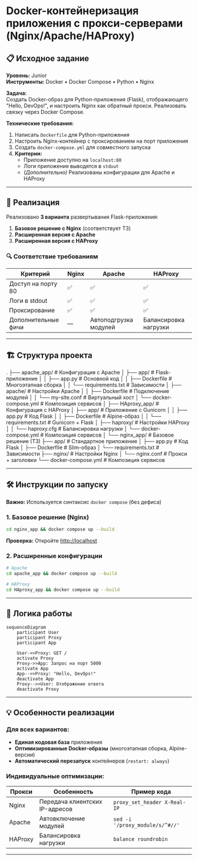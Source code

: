 # Docker-контейнеризация приложения с прокси-серверами (Nginx/Apache/HAProxy)

## 📋 Исходное задание
**Уровень:** Junior  
**Инструменты:** Docker • Docker Compose • Python • Nginx  

**Задача:**  
Создать Docker-образ для Python-приложения (Flask), отображающего "Hello, DevOps!", и настроить Nginx как обратный прокси. Реализовать связку через Docker Compose.

**Технические требования:**
1. Написать `Dockerfile` для Python-приложения
2. Настроить Nginx-контейнер с проксированием на порт приложения
3. Создать `docker-compose.yml` для совместного запуска
4. **Критерии:**
   - Приложение доступно на `localhost:80`
   - Логи приложения выводятся в `stdout`
   - *(Дополнительно)* Реализованы конфигурации для Apache и HAProxy

---

## 🚀 Реализация
Реализовано **3 варианта** развертывания Flask-приложения:
1. **Базовое решение с Nginx** (соответствует ТЗ)
2. **Расширенная версия с Apache**
3. **Расширенная версия с HAProxy**

### 🔍 Соответствие требованиям
| Критерий               | Nginx | Apache | HAProxy |
|------------------------|-------|--------|---------|
| Доступ на порту 80     | ✅    | ✅     | ✅      |
| Логи в stdout         | ✅    | ✅     | ✅      |
| Проксирование         | ✅    | ✅     | ✅      |
| Дополнительные фичи   | —     | Автоподгрузка модулей | Балансировка нагрузки |

---

## 🏗️ Структура проекта

.
├── apache_app/ # Конфигурация с Apache
│ ├── app/ # Flask-приложение
│ │ ├── app.py # Основной код
│ │ ├── Dockerfile # Многоэтапная сборка
│ │ └── requirements.txt # Зависимости
│ ├── apache/ # Настройки Apache
│ │ ├── Dockerfile # Подключение модулей
│ │ └── my-site.conf # Виртуальный хост
│ └── docker-compose.yml # Композиция сервисов
│
├── HAproxy_app/ # Конфигурация с HAProxy
│ ├── app/ # Приложение с Gunicorn
│ │ ├── app.py # Код Flask
│ │ ├── Dockerfile # Alpine-образ
│ │ └── requirements.txt # Gunicorn + Flask
│ ├── haproxy/ # Настройки HAProxy
│ │ └── haproxy.cfg # Балансировка нагрузки
│ └── docker-compose.yml # Композиция сервисов
│
└── nginx_app/ # Базовое решение (ТЗ)
├── app/ # Стандартное приложение
│ ├── app.py # Код Flask
│ ├── Dockerfile # Slim-образ
│ └── requirements.txt # Зависимости
├── nginx/ # Настройки Nginx
│ └── nginx.conf # Прокси + заголовки
└── docker-compose.yml # Композиция сервисов

---

## 🛠️ Инструкции по запуску 
**Важно:** Используется синтаксис `docker compose` (без дефиса)

### 1. Базовое решение (Nginx)
```bash
cd nginx_app && docker compose up --build
```
**Проверка:** Откройте [http://localhost](http://localhost)

### 2. Расширенные конфигурации
```bash
# Apache
cd apache_app && docker compose up --build

# HAProxy 
cd HAproxy_app && docker compose up --build
```

---

## 🔄 Логика работы
```mermaid
sequenceDiagram
    participant User
    participant Proxy
    participant App

    User->>Proxy: GET /
    activate Proxy
    Proxy->>App: Запрос на порт 5000
    activate App
    App-->>Proxy: "Hello, DevOps!"
    deactivate App
    Proxy-->>User: Отображение ответа
    deactivate Proxy
```

---

## 💡 Особенности реализации
### Для всех вариантов:
- **Единая кодовая база** приложения
- **Оптимизированные Docker-образы** (многоэтапная сборка, Alpine-версии)
- **Автоматический перезапуск** контейнеров (`restart: always`)

### Индивидуальные оптимизации:
| Прокси    | Особенность                          | Пример кода                     |
|-----------|--------------------------------------|---------------------------------|
| Nginx     | Передача клиентских IP-адресов       | `proxy_set_header X-Real-IP`    |
| Apache    | Автовключение модулей                | `sed -i '/proxy_module/s/^#//'` |
| HAProxy   | Балансировка нагрузки                | `balance roundrobin`            |

---
